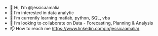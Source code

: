 - 👋 Hi, I’m @jessicaamalia
- 👀 I’m interested in data analytic
- 🌱 I’m currently learning matlab, python, SQL, vba
- 💞️ I’m looking to collaborate on Data - Forecasting, Planning & Analysis
- 📫 How to reach me https://www.linkedin.com/in/jessicaamalia/

<!---
jessicaamalia/jessicaamalia is a ✨ special ✨ repository because its `README.md` (this file) appears on your GitHub profile.
You can click the Preview link to take a look at your changes.
--->
